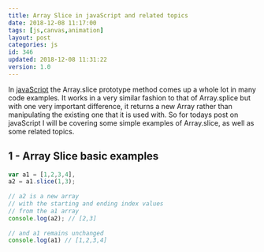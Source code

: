 ```yaml
---
title: Array Slice in javaScript and related topics
date: 2018-12-08 11:17:00
tags: [js,canvas,animation]
layout: post
categories: js
id: 346
updated: 2018-12-08 11:31:22
version: 1.0
---
```


In [javaScript](https://developer.mozilla.org/en-US/docs/Web/JavaScript) the Array.slice prototype method comes up a whole lot in many code examples. It works in a very similar fashion to that of Array.splice but with one very important difference, it returns a new Array rather than manipulating the existing one that it is used with. So for todays post on javaScript I will be covering some simple examples of Array.slice, as well as some related topics.

<!-- more -->


## 1 - Array Slice basic examples

```js
var a1 = [1,2,3,4],
a2 = a1.slice(1,3);
 
// a2 is a new array
// with the starting and ending index values
// from the a1 array
console.log(a2); // [2,3]
 
// and a1 remains unchanged
console.log(a1) // [1,2,3,4]
```